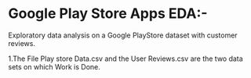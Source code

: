 # Google Play Store Apps EDA:-
Exploratory data analysis on a Google PlayStore dataset with customer reviews.

1.The File Play store Data.csv and the User Reviews.csv are the two data sets on which Work is Done.
